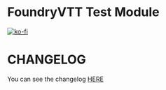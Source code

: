 # FoundryVTT Test Module

[![ko-fi](https://ko-fi.com/img/githubbutton_sm.svg)](https://ko-fi.com/K3K6M2V13)

# CHANGELOG

You can see the changelog [HERE](./CHANGELOG.md)
